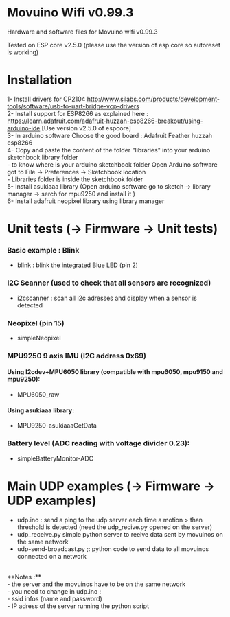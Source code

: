 # Movuino Wifi v0.99.3
Hardware and software files for Movuino wifi v0.99.3

Tested on ESP core v2.5.0 (please use the version of esp core so autoreset is working)

# Installation

 1- Install drivers for CP2104 http://www.silabs.com/products/development-tools/software/usb-to-uart-bridge-vcp-drivers <br>
 2- Install support for ESP8266 as explained here :  https://learn.adafruit.com/adafruit-huzzah-esp8266-breakout/using-arduino-ide  [Use version v2.5.0 of espcore]  
 3- In arduino software Choose the good board : Adafruit Feather huzzah esp8266  
 4- Copy and paste the content of the folder "libraries" into your arduino sketchbook library folder  
	- to know where is your arduino sketchbook folder Open Arduino software got to File -> Preferences -> Sketchbook location  
	- Libraries folder is inside the sketchbook folder  
 5- Install asukiaaa library (Open arduino software go to sketch -> library manager -> serch for mpu9250 and install it )  
 6- Install adafruit neopixel library using library manager  
 

# Unit tests (-> Firmware -> Unit tests)

### Basic example : Blink
- blink : blink the integrated Blue LED (pin 2)

### I2C Scanner (used to check that all sensors are recognized)
- i2cscanner : scan all i2c adresses and display when a sensor is detected

### Neopixel  (pin 15)
- simpleNeopixel 

### MPU9250 9 axis IMU (I2C address 0x69)

#### Using I2cdev+MPU6050 library (compatible with mpu6050, mpu9150 and mpu9250):<br>
- MPU6050_raw<br>
#### Using asukiaaa library:<br>
- MPU9250-asukiaaaGetData<br>

### Battery level (ADC reading with voltage divider 0.23):<br>
- simpleBatteryMonitor-ADC 

# Main UDP examples  (-> Firmware -> UDP examples)

- udp.ino : send a ping to the udp server each time a motion > than threshold is detected (need the udp_recive.py opened on the server)<br>
- udp_receive.py simple python server to reeive data sent by movuinos on the same network<br>
- udp-send-broadcast.py ;: python code to send data to all movuinos connected on a network<br>
<br>
**Notes :** <br> 
- the server and the movuinos have to be on the same network<br>
- you need to change in udp.ino : <br>
  -  ssid infos (name and password)<br>
  -  IP adress of the server running the python script